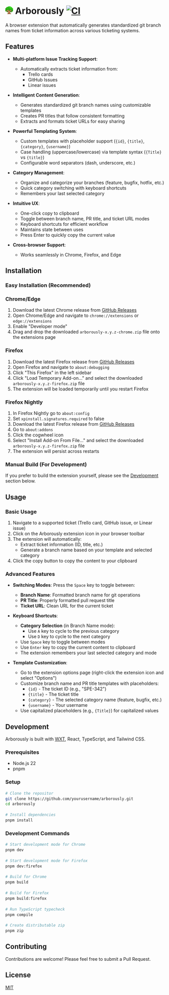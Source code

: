 # ![logo](./public/icon/tree-arborously-24.png) Arborously [![CI](https://github.com/farmisen/arborously/actions/workflows/ci.yml/badge.svg)](https://github.com/farmisen/arborously/actions/workflows/ci.yml)

A browser extension that automatically generates standardized git branch names from ticket information across various ticketing systems.

## Features

- **Multi-platform Issue Tracking Support**:
  - Automatically extracts ticket information from:
    - Trello cards
    - GitHub Issues
    - Linear issues
  
- **Intelligent Content Generation**:
  - Generates standardized git branch names using customizable templates
  - Creates PR titles that follow consistent formatting
  - Extracts and formats ticket URLs for easy sharing
  
- **Powerful Templating System**:
  - Custom templates with placeholder support (`{id}`, `{title}`, `{category}`, `{username}`)
  - Case handling (uppercase/lowercase) via template syntax (`{Title}` vs `{title}`)
  - Configurable word separators (dash, underscore, etc.)
  
- **Category Management**:
  - Organize and categorize your branches (feature, bugfix, hotfix, etc.)
  - Quick category switching with keyboard shortcuts
  - Remembers your last selected category

- **Intuitive UX**:
  - One-click copy to clipboard
  - Toggle between branch name, PR title, and ticket URL modes
  - Keyboard shortcuts for efficient workflow
  - Maintains state between uses
  - Press Enter to quickly copy the current value

- **Cross-browser Support**:
  - Works seamlessly in Chrome, Firefox, and Edge

## Installation

### Easy Installation (Recommended)

### Chrome/Edge

1. Download the latest Chrome release from [GitHub Releases](https://github.com/farmisen/arborously/releases)
2. Open Chrome/Edge and navigate to `chrome://extensions` or `edge://extensions`
3. Enable "Developer mode"
4. Drag and drop the downloaded `arborously-x.y.z-chrome.zip` file onto the extensions page

### Firefox

1. Download the latest Firefox release from [GitHub Releases](https://github.com/farmisen/arborously/releases)
2. Open Firefox and navigate to `about:debugging`
3. Click "This Firefox" in the left sidebar
4. Click "Load Temporary Add-on..." and select the downloaded `arborously-x.y.z-firefox.zip` file
5. The extension will be loaded temporarily until you restart Firefox

### Firefox Nightly

1. In Firefox Nightly go to `about:config`
2. Set `xpinstall.signatures.required` to false
3. Download the latest Firefox release from [GitHub Releases](https://github.com/farmisen/arborously/releases)
4. Go to `about:addons`
5. Click the cogwheel icon
6. Select "Install Add-on From File..." and select the downloaded `arborously-x.y.z-firefox.zip` file
7. The extension will persist across restarts

### Manual Build (For Development)

If you prefer to build the extension yourself, please see the [Development](#development) section below.

## Usage

### Basic Usage

1. Navigate to a supported ticket (Trello card, GitHub issue, or Linear issue)
2. Click on the Arborously extension icon in your browser toolbar
3. The extension will automatically:
   - Extract ticket information (ID, title, etc.)
   - Generate a branch name based on your template and selected category
4. Click the copy button to copy the content to your clipboard

### Advanced Features

- **Switching Modes**: Press the `Space` key to toggle between:
  - **Branch Name**: Formatted branch name for git operations
  - **PR Title**: Properly formatted pull request title 
  - **Ticket URL**: Clean URL for the current ticket

- **Keyboard Shortcuts**:
  - **Category Selection** (in Branch Name mode):
    - Use `A` key to cycle to the previous category
    - Use `D` key to cycle to the next category
  - Use `Space` key to toggle between modes
  - Use `Enter` key to copy the current content to clipboard
  - The extension remembers your last selected category and mode

- **Template Customization**:
  - Go to the extension options page (right-click the extension icon and select "Options")
  - Customize branch name and PR title templates with placeholders:
    - `{id}` - The ticket ID (e.g., "SPE-342")
    - `{title}` - The ticket title
    - `{category}` - The selected category name (feature, bugfix, etc.)
    - `{username}` - Your username
  - Use capitalized placeholders (e.g., `{Title}`) for capitalized values

## Development

Arborously is built with [WXT](https://wxt.dev/), React, TypeScript, and Tailwind CSS.

### Prerequisites

- Node.js 22
- pnpm

### Setup

```bash
# Clone the repositor
git clone https://github.com/yourusername/arborously.git
cd arborously

# Install dependencies
pnpm install
```

### Development Commands

```bash
# Start development mode for Chrome
pnpm dev

# Start development mode for Firefox
pnpm dev:firefox

# Build for Chrome
pnpm build

# Build for Firefox
pnpm build:firefox

# Run TypeScript typecheck
pnpm compile

# Create distributable zip
pnpm zip
```

## Contributing

Contributions are welcome! Please feel free to submit a Pull Request.

## License

[MIT](LICENSE)
